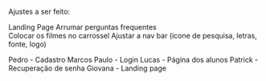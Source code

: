 Ajustes a ser feito: 


Landing Page 
Arrumar perguntas frequentes  
Colocar os filmes no carrossel
Ajustar a nav bar (icone de pesquisa, letras, fonte, logo)


Pedro - Cadastro
Marcos Paulo - Login
Lucas - Página dos alunos 
Patrick - Recuperação de senha
Giovana - Landing page 
